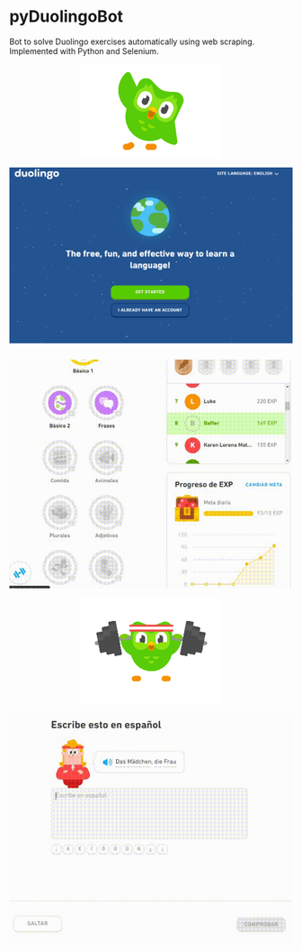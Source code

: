 # pyDuolingoBot
Bot to solve Duolingo exercises automatically using web scraping. Implemented with Python and Selenium.


<p align="center"><img src="./Images/duo_hello.gif" alt="duo_hello" width="250" class="center"/></p>

<p align="center"><img src="./Images/login.gif" alt="login_example" width="640" class="center"/></p>

<p align="center"><img src="./Images/output1.gif" alt="login_example" width="640" class="center"/></p>

<p align="center"><img src="./Images/duo_train.gif" alt="duo_train" width="250" class="center"/></p>

<p align="center"><img src="./Images/output2.gif" alt="login_example" width="640" class="center"/></p>
